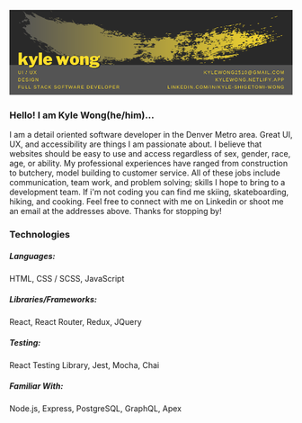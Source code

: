 ![Header](https://github.com/KyleWong2510/KyleWong2510/blob/main/githubHeader.png)

### Hello! I am Kyle Wong(he/him)...
I am a detail oriented software developer in the Denver Metro area.  Great UI, UX, and accessibility are things I am passionate about.  I believe that websites should be easy to use and access regardless of sex, gender, race, age, or ability.  My professional experiences have ranged from construction to butchery, model building to customer service.  All of these jobs include communication, team work, and problem solving; skills I hope to bring to a development team.  If i'm not coding you can find me skiing, skateboarding, hiking, and cooking.  Feel free to connect with me on Linkedin or shoot me an email at the addresses above.  Thanks for stopping by!

### Technologies
##### Languages:
HTML,
CSS / SCSS,
JavaScript

##### Libraries/Frameworks:
React,
React Router,
Redux,
JQuery

##### Testing:
React Testing Library,
Jest, 
Mocha,
Chai

##### Familiar With:
Node.js,
Express,
PostgreSQL,
GraphQL,
Apex

